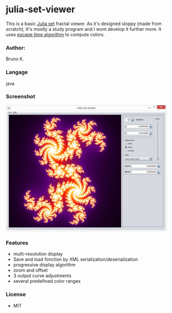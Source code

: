 # julia-set-viewer
This is a basic [Julia set](https://en.wikipedia.org/wiki/Julia_set) fractal viewer.
As it's designed sloppy (made from scratch), It's mostly a study program and I wont develop it further more.
It uses [escape time algorithm](https://en.wikipedia.org/wiki/Mandelbrot_set#Escape_time_algorithm) to compute colors.

### Author:
Bruno K.

### Langage
java

### Screenshot
![](https://github.com/NotaNumb3r/julia-set-viewer/blob/master/screenshots/JuliaSetViewer.jpg)

### Features
- multi-resolution display
- Save and load fonction by XML serialization/deserialization
- progressive display algorithm
- zoom and offset
- 3 output curve adjustments
- several predefined color ranges
### License
- MIT
